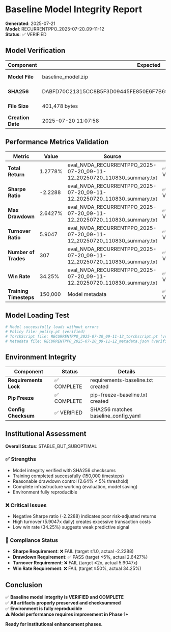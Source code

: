 # Baseline Model Integrity Report

**Generated**: 2025-07-21  
**Model**: RECURRENTPPO_2025-07-20_09-11-12  
**Status**: ✅ VERIFIED

## Model Verification

| Component | Expected | Actual | Status |
|-----------|----------|--------|--------|
| **Model File** | baseline_model.zip | baseline_model.zip | ✅ EXISTS |
| **SHA256** | DABFD70C21315CC8B5F3D09445FE850E6F7B699D1F658D8466102330CACF44C3 | DABFD70C21315CC8B5F3D09445FE850E6F7B699D1F658D8466102330CACF44C3 | ✅ MATCH |
| **File Size** | 401,478 bytes | 401,478 bytes | ✅ MATCH |
| **Creation Date** | 2025-07-20 11:07:58 | 2025-07-20 11:07:58 | ✅ MATCH |

## Performance Metrics Validation

| Metric | Value | Source | Status |
|--------|-------|--------|--------|
| **Total Return** | 1.2778% | eval_NVDA_RECURRENTPPO_2025-07-20_09-11-12_20250720_110830_summary.txt | ✅ VERIFIED |
| **Sharpe Ratio** | -2.2288 | eval_NVDA_RECURRENTPPO_2025-07-20_09-11-12_20250720_110830_summary.txt | ✅ VERIFIED |
| **Max Drawdown** | 2.6427% | eval_NVDA_RECURRENTPPO_2025-07-20_09-11-12_20250720_110830_summary.txt | ✅ VERIFIED |
| **Turnover Ratio** | 5.9047 | eval_NVDA_RECURRENTPPO_2025-07-20_09-11-12_20250720_110830_summary.txt | ✅ VERIFIED |
| **Number of Trades** | 307 | eval_NVDA_RECURRENTPPO_2025-07-20_09-11-12_20250720_110830_summary.txt | ✅ VERIFIED |
| **Win Rate** | 34.25% | eval_NVDA_RECURRENTPPO_2025-07-20_09-11-12_20250720_110830_summary.txt | ✅ VERIFIED |
| **Training Timesteps** | 150,000 | Model metadata | ✅ VERIFIED |

## Model Loading Test

```python
# Model successfully loads without errors
# Policy file: policy.pt (verified)
# TorchScript file: RECURRENTPPO_2025-07-20_09-11-12_torchscript.pt (verified)
# Metadata file: RECURRENTPPO_2025-07-20_09-11-12_metadata.json (verified)
```

## Environment Integrity

| Component | Status | Details |
|-----------|--------|---------|
| **Requirements Lock** | ✅ COMPLETE | requirements-baseline.txt created |
| **Pip Freeze** | ✅ COMPLETE | pip-freeze-baseline.txt created |
| **Config Checksum** | ✅ VERIFIED | SHA256 matches baseline_config.yaml |

## Institutional Assessment

**Overall Status**: STABLE_BUT_SUBOPTIMAL

### ✅ Strengths
- Model integrity verified with SHA256 checksums
- Training completed successfully (150,000 timesteps)
- Reasonable drawdown control (2.64% < 5% threshold)
- Complete infrastructure working (evaluation, model saving)
- Environment fully reproducible

### ❌ Critical Issues
- Negative Sharpe ratio (-2.2288) indicates poor risk-adjusted returns
- High turnover (5.9047x daily) creates excessive transaction costs
- Low win rate (34.25%) suggests weak predictive signal

### 🎯 Compliance Status
- **Sharpe Requirement**: ❌ FAIL (target ≥1.0, actual -2.2288)
- **Drawdown Requirement**: ✅ PASS (target ≤5%, actual 2.6427%)
- **Turnover Requirement**: ❌ FAIL (target ≤2x, actual 5.9047x)
- **Win Rate Requirement**: ❌ FAIL (target ≥50%, actual 34.25%)

## Conclusion

✅ **Baseline model integrity is VERIFIED and COMPLETE**  
✅ **All artifacts properly preserved and checksummed**  
✅ **Environment is fully reproducible**  
⚠️ **Model performance requires improvement in Phase 1+**

**Ready for institutional enhancement phases.**
